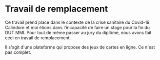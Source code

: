 # Travail de remplacement

Ce travail prend place dans le contexte de la crise sanitaire du Covid-19.
Calindore et moi étions dans l'incapacité de faire un stage pour la fin du DUT MMI.
Pour tout de même passer au jury du diplôme, nous avons fait ceci en travail de remplacement.

Il s'agit d'une plateforme qui propose des jeux de cartes en ligne.
Ce n'est pas complet.
